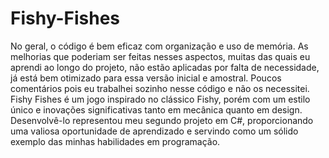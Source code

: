 # Fishy-Fishes
No geral, o código é bem eficaz com organização e uso de memória. As melhorias que poderiam ser feitas nesses aspectos, muitas das quais eu aprendi ao longo do projeto, não estão
aplicadas por falta de necessidade, já está bem otimizado para essa versão inicial e amostral. Poucos comentários pois eu trabalhei sozinho nesse código e não os necessitei.
Fishy Fishes é um jogo inspirado no clássico Fishy, porém com um estilo único e inovações significativas tanto em mecânica quanto em design.
Desenvolvê-lo representou meu segundo projeto em C#, proporcionando uma valiosa oportunidade de aprendizado e servindo como um sólido exemplo das minhas habilidades em programação.
